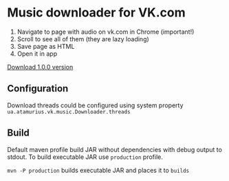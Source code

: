 # Music downloader for VK.com
1. Navigate to page with audio on vk.com in Chrome (important!)
2. Scroll to see all of them (they are lazy loading)
3. Save page as HTML
4. Open it in app
 
[Download 1.0.0 version](builds/vkad-1.0.0.jar?raw=true)

## Configuration
Download threads could be configured using system property
`ua.atamurius.vk.music.Downloader.threads`

## Build
Default maven profile build JAR without dependencies with debug output to stdout.
To build executable JAR use `production` profile.

`mvn -P production` builds executable JAR and places it to `builds`
